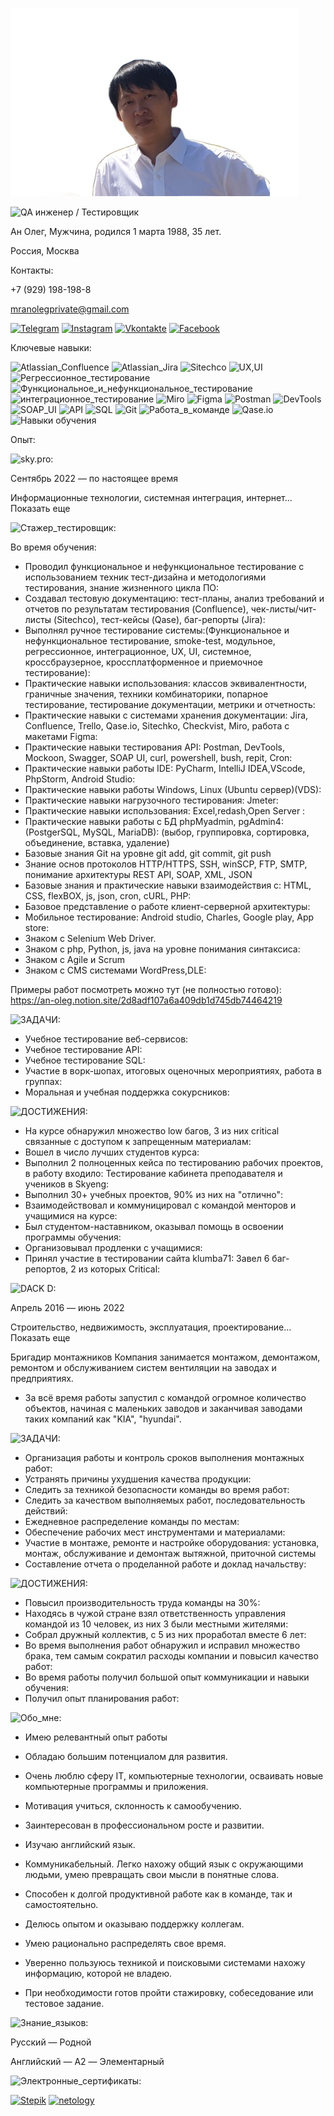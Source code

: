 ![Header](https://github.com/mranolegprivate/anoleg_rezume/blob/main/assets/rezume_1.jpg?raw=true)

![QA инженер / Тестировщик](https://img.shields.io/badge/-QA_инженер_/_Тестировщик:(web,_api,_frontend,_backend)-090909?style=for-the-badge&logoColor=47C5FB)


Ан Олег,
Мужчина,
родился 1 марта 1988, 35 лет.

Россия, Москва

Контакты:

+7 (929) 198-198-8

mranolegprivate@gmail.com

[![Telegram](https://img.shields.io/badge/-Telegram-090909?style=for-the-badge&logo=telegram&logoColor=27A0D9)](https://t.me/mrolegprivate)
[![Instagram](https://img.shields.io/badge/-Instagram-090909?style=for-the-badge&logo=instagram&logoColor=B4068E)](https://www.instagram.com/mranolegprivate)
[![Vkontakte](https://img.shields.io/badge/-Vkontakte-090909?style=for-the-badge&logo=Vk&logoColor=4F7DB3)](https://vk.com/mranolegprivate)
[![Facebook](https://img.shields.io/badge/-Facebook-090909?style=for-the-badge&logo=Facebook&logoColor=1195F5)](https://www.facebook.com/mranolegprivate)


Ключевые навыки:

![Atlassian_Confluence](https://img.shields.io/badge/-Atlassian_Confluence-090909?style=for-the-badge&logoColor=47C5FB)
![Atlassian_Jira](https://img.shields.io/badge/-Atlassian_Jira-090909?style=for-the-badge&logoColor=47C5FB)
![Sitechco](https://img.shields.io/badge/-Sitechco-090909?style=for-the-badge&logoColor=47C5FB)
![UX,UI](https://img.shields.io/badge/-UX,UI-090909?style=for-the-badge&logoColor=47C5FB)
![Регрессионное_тестирование](https://img.shields.io/badge/-Регрессионное_тестирование-090909?style=for-the-badge&logoColor=47C5FB)
![Функциональное_и_нефункциональное_тестирование](https://img.shields.io/badge/-Функциональное_и_нефункциональное_тестирование-090909?style=for-the-badge&logoColor=47C5FB)
![интеграционное_тестирование](https://img.shields.io/badge/-интеграционное_тестирование-090909?style=for-the-badge&logoColor=47C5FB)
![Miro](https://img.shields.io/badge/-Miro-090909?style=for-the-badge&logoColor=47C5FB)
![Figma](https://img.shields.io/badge/-Figma-090909?style=for-the-badge&logoColor=47C5FB)
![Postman](https://img.shields.io/badge/-Postman-090909?style=for-the-badge&logoColor=47C5FB)
![DevTools](https://img.shields.io/badge/-DevTools-090909?style=for-the-badge&logoColor=47C5FB)
![SOAP_UI](https://img.shields.io/badge/-SOAP_UI-090909?style=for-the-badge&logoColor=47C5FB)
![API](https://img.shields.io/badge/-API-090909?style=for-the-badge&logoColor=47C5FB)
![SQL](https://img.shields.io/badge/-SQL-090909?style=for-the-badge&logoColor=47C5FB)
![Git](https://img.shields.io/badge/-Git-090909?style=for-the-badge&logoColor=47C5FB)
![Работа_в_команде](https://img.shields.io/badge/-Работа_в_команде-090909?style=for-the-badge&logoColor=47C5FB)
![Qase.io](https://img.shields.io/badge/-Qase.io-090909?style=for-the-badge&logoColor=47C5FB)
![Навыки обучения](https://img.shields.io/badge/-Навыки_обучения-090909?style=for-the-badge&logoColor=47C5FB)

Опыт:

![sky.pro:](https://img.shields.io/badge/-Skyeng/Skypro_крупнейший_онлайн—университет:-090909?style=for-the-badge&Color=1195F5)

Сентябрь 2022 — по настоящее время

Информационные технологии, системная интеграция, интернет... Показать еще

![Стажер_тестировщик:](https://img.shields.io/badge/-Стажер_тестировщик:-090909?style=for-the-badge&Color=1195F5)

Во время обучения:

- Проводил функциональное и нефункциональное тестирование с использованием техник тест-дизайна и методологиями тестирования, знание жизненного цикла ПО:
- Создавал тестовую документацию: тест-планы, анализ требований и отчетов по результатам тестирования (Confluence), чек-листы/чит-листы (Sitechco), тест-кейсы (Qase), баг-репорты (Jira):
- Выполнял ручное тестирование системы:(Функциональное и нефункциональное тестирование, smoke-test, модульное, регрессионное, интеграционное, UX, UI, системное, кроссбраузерное, кроссплатформенное и приемочное тестирование):
- Практические навыки использования: классов эквивалентности, граничные значения, техники комбинаторики, попарное тестирование, тестирование документации, метрики и отчетность:
- Практические навыки с системами хранения документации: Jira, Confluence,
Trello, Qase.io, Sitechko, Checkvist, Miro, работа с макетами Figma:
- Практические навыки тестирования API: Postman, DevTools, Mockoon, Swagger, SOAP UI, curl, powershell, bush, repit, Cron:
- Практические навыки работы IDE: PyCharm, IntelliJ IDEA,VScode, PhpStorm, Android Studio:
- Практические навыки работы Windows, Linux (Ubuntu сервер)(VDS):
- Практические навыки нагрузочного тестирования: Jmeter:
- Практические навыки использования: Excel,redash,Open Server :
- Практические навыки работы с БД phpMyadmin, pgAdmin4: (PostgerSQL, MySQL, MariaDB): (выбор, группировка, сортировка, объединение, вставка, удаление)
- Базовые знания Git на уровне git add, git commit, git push
- Знание основ протоколов HTTP/HTTPS, SSH, winSCP, FTP, SMTP, понимание архитектуры REST API, SOAP, XML, JSON
- Базовые знания и практические навыки взаимодействия c: HTML, CSS, flexBOX, js, json, cron, cURL, PHP:
- Базовое представление о работе клиент-серверной архитектуры:
- Мобильное тестирование: Android studio, Charles, Google play, App store:
- Знаком с Selenium Web Driver.
- Знаком с php, Python, js, java на уровне понимания синтаксиса:
- Знаком с Agile и Scrum
- Знаком с CMS системами WordPress,DLE:

Примеры работ посмотреть можно тут (не полностью готово):
https://an-oleg.notion.site/2d8adf107a6a409db1d745db74464219

![ЗАДАЧИ:](https://img.shields.io/badge/-ЗАДАЧИ:-090909?style=for-the-badge&Color=1195F5)
- Учебное тестирование веб-сервисов:
- Учебное тестирование API:
- Учебное тестирование SQL:
- Участие в ворк-шопах, итоговых оценочных мероприятиях, работа в группах:
- Моральная и учебная поддержка сокурсников:

![ДОСТИЖЕНИЯ:](https://img.shields.io/badge/-ДОСТИЖЕНИЯ:-090909?style=for-the-badge&Color=1195F5)
- На курсе обнаружил множество low багов, 3 из них critical связанные с доступом к запрещенным материалам:
- Вошел в число лучших студентов курса:
- Выполнил 2 полноценных кейса по тестированию рабочих проектов, в работу входило: Тестирование кабинета преподавателя и учеников в Skyeng:
- Выполнил 30+ учебных проектов, 90% из них на "отлично":
- Взаимодействовал и коммуницировал с командой менторов и учащимися на курсе:
- Был студентом-наставником, оказывал помощь в освоении программы обучения:
- Организовывал продленки с учащимися:
- Принял участие в тестировании сайта klumba71: Завел 6 баг-репортов, 2 из которых Critical:


![DACK D:](https://img.shields.io/badge/-DACK_D,_Южная_Корея:-090909?style=for-the-badge&Color=1195F5)

Апрель 2016 — июнь 2022

Строительство, недвижимость, эксплуатация, проектирование... Показать еще

Бригадир монтажников
Компания занимается монтажом, демонтажом, ремонтом и обслуживанием систем вентиляции на заводах и предприятиях.
- За всё время работы запустил с командой огромное количество объектов, начиная с маленьких заводов и заканчивая заводами таких компаний как "KIA", "hyundai".

![ЗАДАЧИ:](https://img.shields.io/badge/-ЗАДАЧИ:-090909?style=for-the-badge&Color=1195F5)
- Организация работы и контроль сроков выполнения монтажных работ:
- Устранять причины ухудшения качества продукции:
- Следить за техникой безопасности команды во время работ:
- Следить за качеством выполняемых работ, последовательность действий:
- Ежедневное распределение команды по местам:
- Обеспечение рабочих мест инструментами и материалами:
- Участие в монтаже, ремонте и настройке оборудования: установка, монтаж, обслуживание и демонтаж вытяжной, приточной системы
- Составление отчета о проделанной работе и доклад начальству:

![ДОСТИЖЕНИЯ:](https://img.shields.io/badge/-ДОСТИЖЕНИЯ:-090909?style=for-the-badge&Color=1195F5)

- Повысил производительность труда команды на 30%:
- Находясь в чужой стране взял ответственность управления командой из 10 человек, из них 3 были местными жителями:
- Собрал дружный коллектив, с 5 из них проработал вместе 6 лет:
- Во время выполнения работ обнаружил и исправил множество брака, тем самым сократил расходы компании и повысил качество работ:
- Во время работы получил большой опыт коммуникации и навыки обучения:
- Получил опыт планирования работ:


![Обо_мне:](https://img.shields.io/badge/-Обо_мне:-090909?style=for-the-badge&Color=1195F5)

- Имею релевантный опыт работы
- Обладаю большим потенциалом для развития.
- Очень люблю сферу IT, компьютерные технологии, осваивать новые компьютерные программы и приложения.
- Мотивация учиться, склонность к самообучению.
- Заинтересован в профессиональном росте и развитии.
- Изучаю английский язык.
- Коммуникабельный. Легко нахожу общий язык с окружающими людьми, умею превращать свои мысли в понятные слова.
- Способен к долгой продуктивной работе как в команде, так и самостоятельно.
- Делюсь опытом и оказываю поддержку коллегам.
- Умею рационально распределять свое время.
- Уверенно пользуюсь техникой и поисковыми системами нахожу информацию, которой не владею.

- При необходимости готов пройти стажировку, собеседование или тестовое задание.

![Знание_языков:](https://img.shields.io/badge/-Знание_языков:-090909?style=for-the-badge&Color=1195F5)

Русский — Родной

Английский — A2 — Элементарный


![Электронные_сертификаты:](https://img.shields.io/badge/-Электронные_сертификаты:-090909?style=for-the-badge&Color=1195F5)

[![Stepik](https://img.shields.io/badge/-Stepik-090909?style=for-the-badge&logo=stepik&logoColor=4F7DB3)](https://stepik.org/users/524779521/certificates)
[![netology](https://img.shields.io/badge/-netology-090909?style=for-the-badge&logo=netology&logoColor=4F7DB3)](https://netology.ru/sharing/b6507cbb53e268fcf74f740f0bbebfc6?utm_source=social&utm_campaign=achievements)


